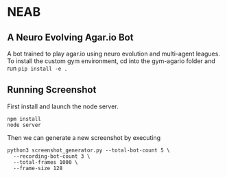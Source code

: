 # NEAB

## A Neuro Evolving Agar.io Bot

A bot trained to play agar.io using neuro evolution and multi-agent leagues.
To install the custom gym environment, cd into the gym-agario folder and run `pip install -e .`

## Running Screenshot

First install and launch the node server.

```
npm install
node server
```

Then we can generate a new screenshot by executing

```
python3 screenshot_generator.py --total-bot-count 5 \
  --recording-bot-count 3 \
  --total-frames 1000 \
  --frame-size 128
```
